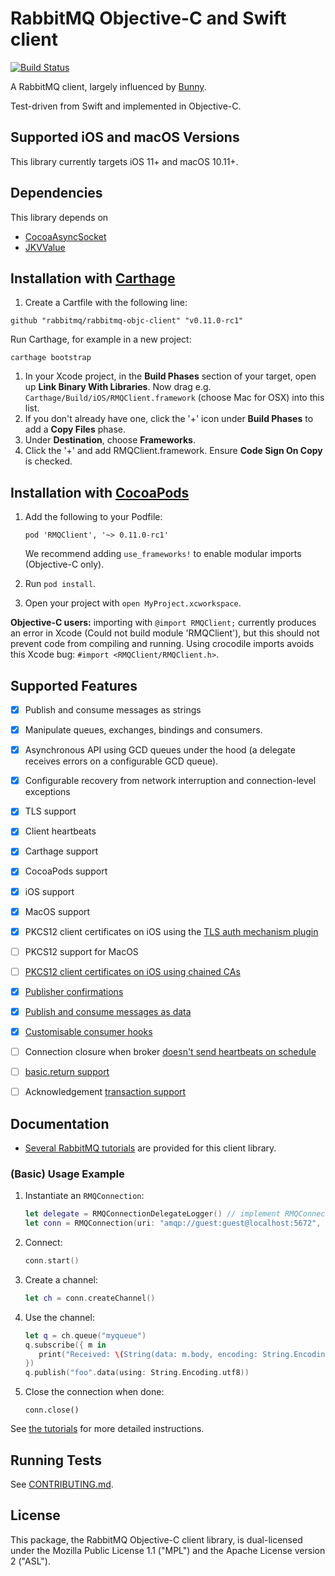 # RabbitMQ Objective-C and Swift client

[![Build Status](https://travis-ci.org/rabbitmq/rabbitmq-objc-client.svg?branch=master)](https://travis-ci.org/rabbitmq/rabbitmq-objc-client)

A RabbitMQ client, largely influenced by [Bunny](https://github.com/ruby-amqp/bunny).

Test-driven from Swift and implemented in Objective-C.

## Supported iOS and macOS Versions

This library currently targets iOS 11+ and macOS 10.11+.

## Dependencies

This library depends on

 * [CocoaAsyncSocket](https://cocoapods.org/pods/CocoaAsyncSocket)
 * [JKVValue](https://cocoapods.org/pods/JKVValue)

## Installation with [Carthage](https://github.com/Carthage/Carthage)

1. Create a Cartfile with the following line:

 ```
 github "rabbitmq/rabbitmq-objc-client" "v0.11.0-rc1"
 ```

Run Carthage, for example in a new project:

 ```
 carthage bootstrap
 ```

1. In your Xcode project, in the **Build Phases** section of your target, open up **Link
   Binary With Libraries**. Now drag e.g. `Carthage/Build/iOS/RMQClient.framework`
   (choose Mac for OSX) into this list.
1. If you don't already have one, click the '+' icon under **Build Phases** to add a
**Copy Files** phase.
1. Under **Destination**, choose **Frameworks**.
1. Click the '+' and add RMQClient.framework. Ensure **Code Sign On Copy** is checked.

## Installation with [CocoaPods](https://cocoapods.org/)

1. Add the following to your Podfile:

   ```
   pod 'RMQClient', '~> 0.11.0-rc1'
   ```
   We recommend adding `use_frameworks!` to enable modular imports (Objective-C only).
1. Run `pod install`.
1. Open your project with `open MyProject.xcworkspace`.

**Objective-C users:** importing with `@import RMQClient;` currently produces an error in Xcode (Could not build module 'RMQClient'), but this should not prevent code from compiling and running. Using crocodile imports avoids this Xcode bug: `#import <RMQClient/RMQClient.h>`.


## Supported Features

- [x] Publish and consume messages as strings
- [x] Manipulate queues, exchanges, bindings and consumers.
- [x] Asynchronous API using GCD queues under the hood (a delegate receives errors on a configurable GCD queue).
- [x] Configurable recovery from network interruption and connection-level exceptions
- [x] TLS support
- [x] Client heartbeats
- [x] Carthage support
- [x] CocoaPods support
- [x] iOS support
- [x] MacOS support
- [x] PKCS12 client certificates on iOS using the [TLS auth mechanism plugin](https://github.com/rabbitmq/rabbitmq-auth-mechanism-ssl)
- [ ] PKCS12 support for MacOS
- [ ] [PKCS12 client certificates on iOS using chained CAs](https://github.com/rabbitmq/rabbitmq-objc-client/issues/74)
- [x] [Publisher confirmations](https://github.com/rabbitmq/rabbitmq-objc-client/issues/68)
- [x] [Publish and consume messages as data](https://github.com/rabbitmq/rabbitmq-objc-client/issues/46)
- [x] [Customisable consumer hooks](https://github.com/rabbitmq/rabbitmq-objc-client/issues/71)
- [ ] Connection closure when broker [doesn't send heartbeats on schedule](https://github.com/rabbitmq/rabbitmq-objc-client/issues/41)
- [ ] [basic.return support](https://github.com/rabbitmq/rabbitmq-objc-client/issues/72)
- [ ] Acknowledgement [transaction support](https://github.com/rabbitmq/rabbitmq-objc-client/issues/73)


## Documentation

 * [Several RabbitMQ tutorials](http://www.rabbitmq.com/getstarted.html) are provided for
   this client library.

### (Basic) Usage Example

1. Instantiate an `RMQConnection`:

   ```swift
   let delegate = RMQConnectionDelegateLogger() // implement RMQConnectionDelegate yourself to react to errors
   let conn = RMQConnection(uri: "amqp://guest:guest@localhost:5672", delegate: delegate)
   ```
1. Connect:

   ```swift
   conn.start()
   ```
1. Create a channel:

   ```swift
   let ch = conn.createChannel()
   ```
1. Use the channel:

   ```swift
   let q = ch.queue("myqueue")
   q.subscribe({ m in
      print("Received: \(String(data: m.body, encoding: String.Encoding.utf8))")
   })
   q.publish("foo".data(using: String.Encoding.utf8))
   ```

1. Close the connection when done:

   ```
   conn.close()
   ```

See [the tutorials](http://www.rabbitmq.com/getstarted.html) for more detailed instructions.


## Running Tests

See [CONTRIBUTING.md](./CONTRIBUTING.md).


## License

This package, the RabbitMQ Objective-C client library, is
dual-licensed under the Mozilla Public License 1.1 ("MPL") and the
Apache License version 2 ("ASL").
